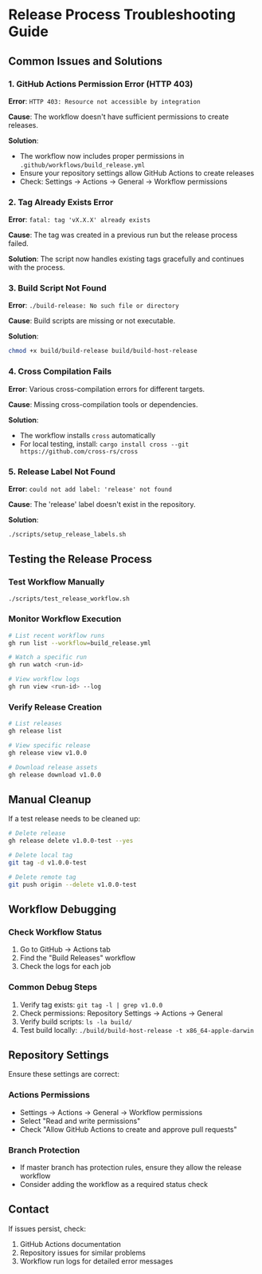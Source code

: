 # Release Process Troubleshooting Guide

## Common Issues and Solutions

### 1. GitHub Actions Permission Error (HTTP 403)

**Error**: `HTTP 403: Resource not accessible by integration`

**Cause**: The workflow doesn't have sufficient permissions to create releases.

**Solution**: 
- The workflow now includes proper permissions in `.github/workflows/build_release.yml`
- Ensure your repository settings allow GitHub Actions to create releases
- Check: Settings → Actions → General → Workflow permissions

### 2. Tag Already Exists Error

**Error**: `fatal: tag 'vX.X.X' already exists`

**Cause**: The tag was created in a previous run but the release process failed.

**Solution**: The script now handles existing tags gracefully and continues with the process.

### 3. Build Script Not Found

**Error**: `./build-release: No such file or directory`

**Cause**: Build scripts are missing or not executable.

**Solution**: 
```bash
chmod +x build/build-release build/build-host-release
```

### 4. Cross Compilation Fails

**Error**: Various cross-compilation errors for different targets.

**Cause**: Missing cross-compilation tools or dependencies.

**Solution**: 
- The workflow installs `cross` automatically
- For local testing, install: `cargo install cross --git https://github.com/cross-rs/cross`

### 5. Release Label Not Found

**Error**: `could not add label: 'release' not found`

**Cause**: The 'release' label doesn't exist in the repository.

**Solution**: 
```bash
./scripts/setup_release_labels.sh
```

## Testing the Release Process

### Test Workflow Manually
```bash
./scripts/test_release_workflow.sh
```

### Monitor Workflow Execution
```bash
# List recent workflow runs
gh run list --workflow=build_release.yml

# Watch a specific run
gh run watch <run-id>

# View workflow logs
gh run view <run-id> --log
```

### Verify Release Creation
```bash
# List releases
gh release list

# View specific release
gh release view v1.0.0

# Download release assets
gh release download v1.0.0
```

## Manual Cleanup

If a test release needs to be cleaned up:

```bash
# Delete release
gh release delete v1.0.0-test --yes

# Delete local tag
git tag -d v1.0.0-test

# Delete remote tag
git push origin --delete v1.0.0-test
```

## Workflow Debugging

### Check Workflow Status
1. Go to GitHub → Actions tab
2. Find the "Build Releases" workflow
3. Check the logs for each job

### Common Debug Steps
1. Verify tag exists: `git tag -l | grep v1.0.0`
2. Check permissions: Repository Settings → Actions → General
3. Verify build scripts: `ls -la build/`
4. Test build locally: `./build/build-host-release -t x86_64-apple-darwin`

## Repository Settings

Ensure these settings are correct:

### Actions Permissions
- Settings → Actions → General → Workflow permissions
- Select "Read and write permissions"
- Check "Allow GitHub Actions to create and approve pull requests"

### Branch Protection
- If master branch has protection rules, ensure they allow the release workflow
- Consider adding the workflow as a required status check

## Contact

If issues persist, check:
1. GitHub Actions documentation
2. Repository issues for similar problems
3. Workflow run logs for detailed error messages